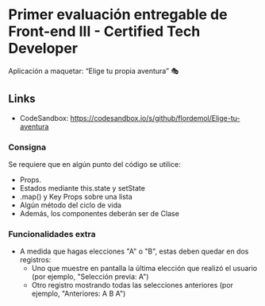 # Primer evaluación entregable de Front-end III - Certified Tech Developer

Aplicación a maquetar: “Elige tu propia aventura” 🎭

## Links
* CodeSandbox: https://codesandbox.io/s/github/flordemol/Elige-tu-aventura

### Consigna
Se requiere que en algún punto del código se utilice:
* Props.
* Estados mediante this.state y setState
* .map() y Key Props sobre una lista
* Algún método del ciclo de vida
* Además, los componentes deberán ser de Clase

### Funcionalidades extra
* A medida que hagas elecciones "A" o "B", estas deben quedar en dos registros:
  + Uno que muestre en pantalla la última elección que realizó el usuario (por ejemplo, "Selección previa: A")
  + Otro registro mostrando todas las selecciones anteriores (por ejemplo, "Anteriores: A B A")
